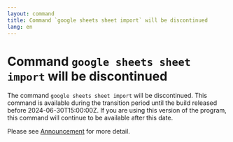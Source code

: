 ```yaml
---
layout: command
title: Command `google sheets sheet import` will be discontinued
lang: en
---
```


# Command `google sheets sheet import` will be discontinued

The command `google sheets sheet import` will be discontinued.
This command is available during the transition period until the build released before 2024-06-30T15:00:00Z. If you are using this version of the program, this command will continue to be available after this date.

Please see [Announcement](https://github.com/watermint/toolbox/discussions/835) for more detail.



